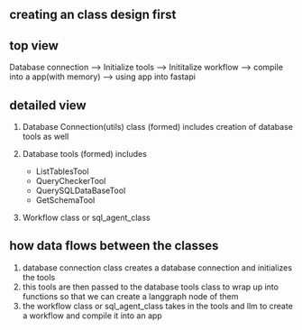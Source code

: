 ## creating an class design first 

## top view
Database connection  --> Initialize tools --> Inititalize workflow --> compile into a app(with memory) --> using app into fastapi 

## detailed view
1. Database Connection(utils) class (formed) includes creation of database tools as well 
2. Database tools (formed) includes 
    - ListTablesTool
    - QueryCheckerTool
    - QuerySQLDataBaseTool
    - GetSchemaTool

3. Workflow class or sql_agent_class 

## how data flows between the classes 

1. database connection class creates a database connection and initializes the tools 
2. this tools are then passed to the database tools class to wrap up into functions so that we can create a langgraph node of them 
3. the workflow class or sql_agent_class takes in the tools and llm to create a workflow and compile it into an app